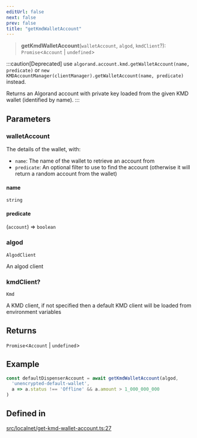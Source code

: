 ```yaml
---
editUrl: false
next: false
prev: false
title: "getKmdWalletAccount"
---
```


> **getKmdWalletAccount**(`walletAccount`, `algod`, `kmdClient`?): `Promise`\<`Account` \| `undefined`\>

:::caution[Deprecated]
use `algorand.account.kmd.getWalletAccount(name, predicate)` or `new KMDAccountManager(clientManager).getWalletAccount(name, predicate)` instead.

Returns an Algorand account with private key loaded from the given KMD wallet (identified by name).
:::

## Parameters

### walletAccount

The details of the wallet, with:
  * `name`: The name of the wallet to retrieve an account from
  * `predicate`: An optional filter to use to find the account (otherwise it will return a random account from the wallet)

#### name

`string`

#### predicate

(`account`) => `boolean`

### algod

`AlgodClient`

An algod client

### kmdClient?

`Kmd`

A KMD client, if not specified then a default KMD client will be loaded from environment variables

## Returns

`Promise`\<`Account` \| `undefined`\>

## Example

```typescript
const defaultDispenserAccount = await getKmdWalletAccount(algod,
  'unencrypted-default-wallet',
  a => a.status !== 'Offline' && a.amount > 1_000_000_000
)
```

## Defined in

[src/localnet/get-kmd-wallet-account.ts:27](https://github.com/algorandfoundation/algokit-utils-ts/blob/87156fe9637eca52c0bc9e840c5804088cb40974/src/localnet/get-kmd-wallet-account.ts#L27)
